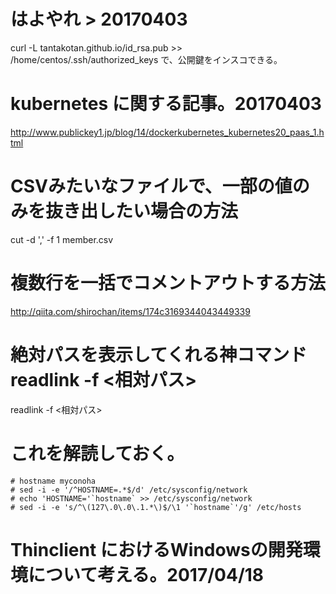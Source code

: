  

# はよやれ > 20170403
curl -L tantakotan.github.io/id_rsa.pub >> /home/centos/.ssh/authorized_keys
で、公開鍵をインスコできる。


# kubernetes に関する記事。20170403
http://www.publickey1.jp/blog/14/dockerkubernetes_kubernetes20_paas_1.html

# CSVみたいなファイルで、一部の値のみを抜き出したい場合の方法

cut -d ',' -f 1 member.csv


# 複数行を一括でコメントアウトする方法

http://qiita.com/shirochan/items/174c3169344043449339

# 絶対パスを表示してくれる神コマンド readlink -f <相対パス>

readlink -f <相対パス>

# これを解読しておく。
```
# hostname myconoha
# sed -i -e '/^HOSTNAME=.*$/d' /etc/sysconfig/network
# echo 'HOSTNAME='`hostname` >> /etc/sysconfig/network
# sed -i -e 's/^\(127\.0\.0\.1.*\)$/\1 '`hostname`'/g' /etc/hosts
```

# Thinclient におけるWindowsの開発環境について考える。2017/04/18


